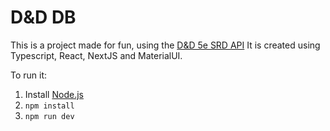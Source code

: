 # D&D DB

This is a project made for fun, using the [D&amp;D 5e SRD API](https://5e-bits.github.io/docs/)
It is created using Typescript, React, NextJS and MaterialUI.

To run it:

1. Install [Node.js](https://nodejs.org/en/download/package-manager)
2. `npm install`
3. `npm run dev`
